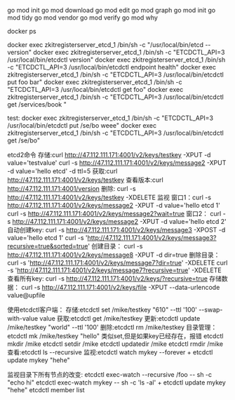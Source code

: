 go mod init
go mod download
go mod edit
go mod graph
go mod init
go mod tidy
go mod vendor
go mod verify
go mod why

docker ps

docker exec zkitregisterserver_etcd_1 /bin/sh -c "/usr/local/bin/etcd --version"
docker exec zkitregisterserver_etcd_1 /bin/sh -c "ETCDCTL_API=3 /usr/local/bin/etcdctl version"
docker exec zkitregisterserver_etcd_1 /bin/sh -c "ETCDCTL_API=3 /usr/local/bin/etcdctl endpoint health"
docker exec zkitregisterserver_etcd_1 /bin/sh -c "ETCDCTL_API=3 /usr/local/bin/etcdctl put foo bar"
docker exec zkitregisterserver_etcd_1 /bin/sh -c "ETCDCTL_API=3 /usr/local/bin/etcdctl get foo"
docker exec zkitregisterserver_etcd_1  /bin/sh -c "ETCDCTL_API=3 /usr/local/bin/etcdctl get /services/book "

test:
docker exec zkitregisterserver_etcd_1     /bin/sh -c "ETCDCTL_API=3 /usr/local/bin/etcdctl  put /se/bo  weee"
docker exec zkitregisterserver_etcd_1     /bin/sh -c "ETCDCTL_API=3 /usr/local/bin/etcdctl get  /se/bo"

etcd2命令
存储:curl http://47.112.111.171:4001/v2/keys/testkey -XPUT -d value='testvalue'
        curl -s http://47.112.111.171:4001/v2/keys/message2 -XPUT -d value='hello etcd' -d ttl=5
获取:curl http://47.112.111.171:4001/v2/keys/testkey
查看版本:curl  http://47.112.111.171:4001/version
          删除: curl -s http://47.112.111.171:4001/v2/keys/testkey -XDELETE
监视 窗口1：curl -s http://47.112.111.171:4001/v2/keys/message2 -XPUT -d value='hello etcd 1'
          curl -s http://47.112.111.171:4001/v2/keys/message2?wait=true
          窗口2： curl -s http://47.112.111.171:4001/v2/keys/message2 -XPUT -d value='hello etcd 2'
自动创建key:
          curl -s http://47.112.111.171:4001/v2/keys/message3 -XPOST -d value='hello etcd 1'
          curl -s 'http://47.112.111.171:4001/v2/keys/message3?recursive=true&sorted=true'
创建目录：
           curl -s http://47.112.111.171:4001/v2/keys/message8 -XPUT -d dir=true
删除目录：
          curl -s 'http://47.112.111.171:4001/v2/keys/message7?dir=true' -XDELETE
          curl -s 'http://47.112.111.171:4001/v2/keys/message7?recursive=true' -XDELETE
查看所有key:
          curl -s http://47.112.111.171:4001/v2/keys/?recursive=true
存储数据：
          curl -s http://47.112.111.171:4001/v2/keys/file -XPUT --data-urlencode value@upfile

使用etcdctl客户端：
存储:etcdctl set /mike/testkey "610" --ttl '100' --swap-with-value value
获取:etcdctl get /mike/testkey
更新:etcdctl update /mike/testkey "world" --ttl '100'
删除:etcdctl rm /mike/testkey
目录管理：
        etcdctl mk /mike/testkey "hello"    类似set,但是如果key已经存在，报错
        etcdctl mkdir /mike
        etcdctl setdir /mike
        etcdctl updatedir /mike
        etcdctl rmdir /mike
查看:etcdctl ls --recursive
监视:etcdctl watch mykey  --forever         +    etcdctl update mykey "hehe"

监视目录下所有节点的改变:
       etcdctl exec-watch --recursive /foo -- sh -c "echo hi"
       etcdctl exec-watch mykey -- sh -c 'ls -al'    +    etcdctl update mykey "hehe"
       etcdctl member list